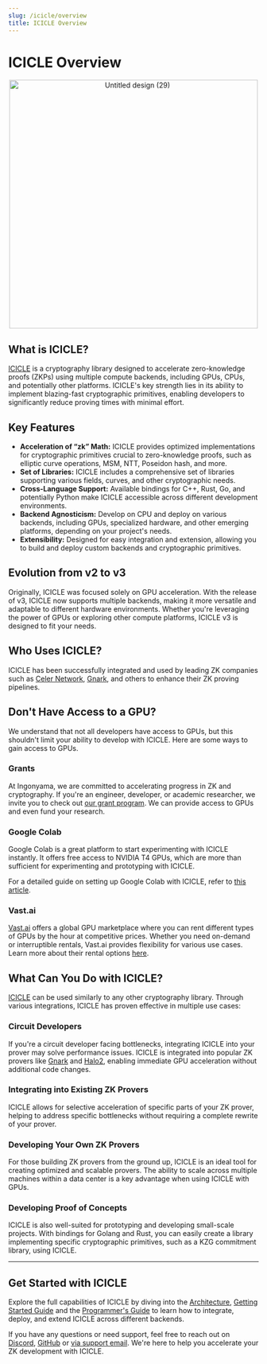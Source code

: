 ```yaml
---
slug: /icicle/overview
title: ICICLE Overview
---
```


# ICICLE Overview

<p align="center">
  <img src="https://github.com/user-attachments/assets/794c306a-b5fc-425c-8b1b-60b87aa12200" alt="Untitled design (29)" width="500"/>
</p>

## What is ICICLE?

[ICICLE](https://github.com/ingonyama-zk/icicle) is a cryptography library designed to accelerate zero-knowledge proofs (ZKPs) using multiple compute backends, including GPUs, CPUs, and potentially other platforms. ICICLE's key strength lies in its ability to implement blazing-fast cryptographic primitives, enabling developers to significantly reduce proving times with minimal effort.

## Key Features

- **Acceleration of “zk” Math:** ICICLE provides optimized implementations for cryptographic primitives crucial to zero-knowledge proofs, such as elliptic curve operations, MSM, NTT, Poseidon hash, and more.
- **Set of Libraries:** ICICLE includes a comprehensive set of libraries supporting various fields, curves, and other cryptographic needs.
- **Cross-Language Support:** Available bindings for C++, Rust, Go, and potentially Python make ICICLE accessible across different development environments.
- **Backend Agnosticism:** Develop on CPU and deploy on various backends, including GPUs, specialized hardware, and other emerging platforms, depending on your project's needs.
- **Extensibility:** Designed for easy integration and extension, allowing you to build and deploy custom backends and cryptographic primitives.

## Evolution from v2 to v3

Originally, ICICLE was focused solely on GPU acceleration. With the release of v3, ICICLE now supports multiple backends, making it more versatile and adaptable to different hardware environments. Whether you're leveraging the power of GPUs or exploring other compute platforms, ICICLE v3 is designed to fit your needs.

## Who Uses ICICLE?

ICICLE has been successfully integrated and used by leading ZK companies such as [Celer Network](https://github.com/celer-network), [Gnark](https://github.com/Consensys/gnark), and others to enhance their ZK proving pipelines.

## Don't Have Access to a GPU?

We understand that not all developers have access to GPUs, but this shouldn't limit your ability to develop with ICICLE. Here are some ways to gain access to GPUs.

### Grants

At Ingonyama, we are committed to accelerating progress in ZK and cryptography. If you're an engineer, developer, or academic researcher, we invite you to check out [our grant program](https://www.ingonyama.com/blog/icicle-for-researchers-grants-challenges). We can provide access to GPUs and even fund your research.

### Google Colab

Google Colab is a great platform to start experimenting with ICICLE instantly. It offers free access to NVIDIA T4 GPUs, which are more than sufficient for experimenting and prototyping with ICICLE.

For a detailed guide on setting up Google Colab with ICICLE, refer to [this article](./colab-instructions.md).

### Vast.ai

[Vast.ai](https://vast.ai/) offers a global GPU marketplace where you can rent different types of GPUs by the hour at competitive prices. Whether you need on-demand or interruptible rentals, Vast.ai provides flexibility for various use cases. Learn more about their rental options [here](https://vast.ai/faq#rental-types).

## What Can You Do with ICICLE?

[ICICLE](https://github.com/ingonyama-zk/icicle) can be used similarly to any other cryptography library. Through various integrations, ICICLE has proven effective in multiple use cases:

### Circuit Developers

If you're a circuit developer facing bottlenecks, integrating ICICLE into your prover may solve performance issues. ICICLE is integrated into popular ZK provers like [Gnark](https://github.com/Consensys/gnark) and [Halo2](https://github.com/zkonduit/halo2), enabling immediate GPU acceleration without additional code changes.

### Integrating into Existing ZK Provers

ICICLE allows for selective acceleration of specific parts of your ZK prover, helping to address specific bottlenecks without requiring a complete rewrite of your prover.

### Developing Your Own ZK Provers

For those building ZK provers from the ground up, ICICLE is an ideal tool for creating optimized and scalable provers. The ability to scale across multiple machines within a data center is a key advantage when using ICICLE with GPUs.

### Developing Proof of Concepts

ICICLE is also well-suited for prototyping and developing small-scale projects. With bindings for Golang and Rust, you can easily create a library implementing specific cryptographic primitives, such as a KZG commitment library, using ICICLE.

---

## Get Started with ICICLE

Explore the full capabilities of ICICLE by diving into the [Architecture](./arch_overview.md), [Getting Started Guide](./getting_started.md) and the [Programmer's Guide](./programmers_guide/general.md) to learn how to integrate, deploy, and extend ICICLE across different backends.

If you have any questions or need support, feel free to reach out on [Discord], [GitHub](https://github.com/ingonyama-zk) or [via support email][SupportEmail]. We're here to help you accelerate your ZK development with ICICLE.

[Discord]: https://discord.gg/6vYrE7waPj
[SupportEmail]: mailto:support@ingonyama.com
